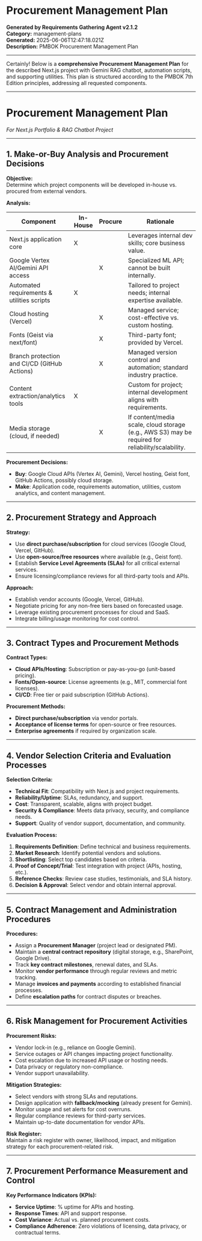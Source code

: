 # Procurement Management Plan

**Generated by Requirements Gathering Agent v2.1.2**  
**Category:** management-plans  
**Generated:** 2025-06-06T12:47:18.021Z  
**Description:** PMBOK Procurement Management Plan

---

Certainly! Below is a **comprehensive Procurement Management Plan** for the described Next.js project with Gemini RAG chatbot, automation scripts, and supporting utilities. This plan is structured according to the PMBOK 7th Edition principles, addressing all requested components.

---

# Procurement Management Plan  
*For Next.js Portfolio & RAG Chatbot Project*

---

## 1. Make-or-Buy Analysis and Procurement Decisions

**Objective:**  
Determine which project components will be developed in-house vs. procured from external vendors.

**Analysis:**

| Component                                   | In-House | Procure | Rationale                                                                                      |
|----------------------------------------------|----------|---------|------------------------------------------------------------------------------------------------|
| Next.js application core                     | X        |         | Leverages internal dev skills; core business value.                                            |
| Google Vertex AI/Gemini API access           |          | X       | Specialized ML API; cannot be built internally.                                                |
| Automated requirements & utilities scripts   | X        |         | Tailored to project needs; internal expertise available.                                       |
| Cloud hosting (Vercel)                       |          | X       | Managed service; cost-effective vs. custom hosting.                                            |
| Fonts (Geist via next/font)                  |          | X       | Third-party font; provided by Vercel.                                                          |
| Branch protection and CI/CD (GitHub Actions) |          | X       | Managed version control and automation; standard industry practice.                            |
| Content extraction/analytics tools           | X        |         | Custom for project; internal development aligns with requirements.                             |
| Media storage (cloud, if needed)             |          | X       | If content/media scale, cloud storage (e.g., AWS S3) may be required for reliability/scalability. |

**Procurement Decisions:**
- **Buy**: Google Cloud APIs (Vertex AI, Gemini), Vercel hosting, Geist font, GitHub Actions, possibly cloud storage.
- **Make**: Application code, requirements automation, utilities, custom analytics, and content management.

---

## 2. Procurement Strategy and Approach

**Strategy:**
- Use **direct purchase/subscription** for cloud services (Google Cloud, Vercel, GitHub).
- Use **open-source/free resources** where available (e.g., Geist font).
- Establish **Service Level Agreements (SLAs)** for all critical external services.
- Ensure licensing/compliance reviews for all third-party tools and APIs.

**Approach:**
- Establish vendor accounts (Google, Vercel, GitHub).
- Negotiate pricing for any non-free tiers based on forecasted usage.
- Leverage existing procurement processes for cloud and SaaS.
- Integrate billing/usage monitoring for cost control.

---

## 3. Contract Types and Procurement Methods

**Contract Types:**
- **Cloud APIs/Hosting**: Subscription or pay-as-you-go (unit-based pricing).
- **Fonts/Open-source**: License agreements (e.g., MIT, commercial font licenses).
- **CI/CD**: Free tier or paid subscription (GitHub Actions).

**Procurement Methods:**
- **Direct purchase/subscription** via vendor portals.
- **Acceptance of license terms** for open-source or free resources.
- **Enterprise agreements** if required by organization scale.

---

## 4. Vendor Selection Criteria and Evaluation Processes

**Selection Criteria:**
- **Technical Fit**: Compatibility with Next.js and project requirements.
- **Reliability/Uptime**: SLAs, redundancy, and support.
- **Cost**: Transparent, scalable, aligns with project budget.
- **Security & Compliance**: Meets data privacy, security, and compliance needs.
- **Support**: Quality of vendor support, documentation, and community.

**Evaluation Process:**
1. **Requirements Definition**: Define technical and business requirements.
2. **Market Research**: Identify potential vendors and solutions.
3. **Shortlisting**: Select top candidates based on criteria.
4. **Proof of Concept/Trial**: Test integration with project (APIs, hosting, etc.).
5. **Reference Checks**: Review case studies, testimonials, and SLA history.
6. **Decision & Approval**: Select vendor and obtain internal approval.

---

## 5. Contract Management and Administration Procedures

**Procedures:**
- Assign a **Procurement Manager** (project lead or designated PM).
- Maintain a **central contract repository** (digital storage, e.g., SharePoint, Google Drive).
- Track **key contract milestones**, renewal dates, and SLAs.
- Monitor **vendor performance** through regular reviews and metric tracking.
- Manage **invoices and payments** according to established financial processes.
- Define **escalation paths** for contract disputes or breaches.

---

## 6. Risk Management for Procurement Activities

**Procurement Risks:**
- Vendor lock-in (e.g., reliance on Google Gemini).
- Service outages or API changes impacting project functionality.
- Cost escalation due to increased API usage or hosting needs.
- Data privacy or regulatory non-compliance.
- Vendor support unavailability.

**Mitigation Strategies:**
- Select vendors with strong SLAs and reputations.
- Design application with **fallback/mocking** (already present for Gemini).
- Monitor usage and set alerts for cost overruns.
- Regular compliance reviews for third-party services.
- Maintain up-to-date documentation for vendor APIs.

**Risk Register:**  
Maintain a risk register with owner, likelihood, impact, and mitigation strategy for each procurement-related risk.

---

## 7. Procurement Performance Measurement and Control

**Key Performance Indicators (KPIs):**
- **Service Uptime**: % uptime for APIs and hosting.
- **Response Times**: API and support response.
- **Cost Variance**: Actual vs. planned procurement costs.
- **Compliance Adherence**: Zero violations of licensing, data privacy, or contractual terms.
